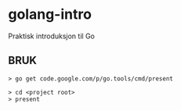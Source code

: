 # golang-intro
Praktisk introduksjon til Go

## BRUK

    > go get code.google.com/p/go.tools/cmd/present

    > cd <project root>
    > present
